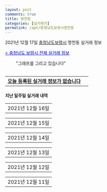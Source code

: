 ```yaml
---
layout: post
comments: true
title: 명천동
categories: [실거래가]
permalink: /apt/충청남도보령시명천동
---
```


2021년 12월 17일 <a href="/apt/충청남도보령시">충청남도보령시</a> 명천동 실거래 정보

<a style="color: blue;" href="/apt/충청남도보령시">< 충청남도 보령시 전체 실거래 정보</a>

<script type="text/javascript">
  google.charts.load('current', {'packages':['corechart']});
  google.charts.setOnLoadCallback(drawChart);

  function drawChart() {
    var data = google.visualization.arrayToDataTable([['거래일', '매매', '전월세', '전매'], ['21-01', 23, 9, 0], ['21-02', 32, 10, 0], ['21-03', 40, 5, 0], ['21-04', 28, 7, 0], ['21-05', 28, 7, 0], ['21-06', 15, 3, 0], ['21-07', 28, 2, 0], ['21-08', 26, 6, 0], ['21-09', 30, 8, 0], ['21-10', 20, 4, 0], ['21-11', 16, 7, 0], ['21-12', 1, 18, 0]]);

    var options = {
      title: '최근 1년간 유형별 거래량 추이',
      legend: { position: 'bottom' }
    };

    setTimeout(function() {
        var chart = new google.visualization.LineChart(document.getElementById('columnchart_material'));
        chart.draw(data, (options));
        document.getElementById('loading').style.display = 'none';
    }, 200);

  }
</script>


<div id="loading" style="z-index:20; display: block; margin-left: 35px">"그래프를 그리고 있습니다"</div>
<div id="columnchart_material" style="width: 95%; margin-left: -35px; display: block"></div>
<!--<div style="width: 95%; margin-left: -35px; display: block">
      <script async src="https://pagead2.googlesyndication.com/pagead/js/adsbygoogle.js?client=ca-pub-3485438051770037"
          crossorigin="anonymous"></script>
      <ins class="adsbygoogle"
          style="display:block"
          data-ad-format="fluid"
          data-ad-layout-key="-fb+5w+4e-db+86"
          data-ad-client="ca-pub-3485438051770037"
          data-ad-slot="1827090281"></ins>
      <script>
          (adsbygoogle = window.adsbygoogle || []).push({});
      </script>
</div>-->
<br>
<table>
  <tr>
    <td colspan="4" style="font-weight: bold;"><a href="/apt/충청남도보령시명천동">오늘 등록된 실거래 정보가 없습니다</a> &nbsp;&nbsp;&nbsp; <a style="color: blue; font-size: smaller;" href="/apt/충청남도보령시명천동"></a></td>
  </tr>
    
</table>
    
<div style="margin-top: 20px; margin-bottom: 13px"><b>지난 일주일 실거래 내역</b></div>

  <table style="width: 100%; margin-bottom: 1px">
      <tr class="header">
        <td>2021년 12월 16일</td>
      </tr>
      <tr class="child" style="display: none">
        <td>
            
        <table>
          <tr>
            <td colspan="4" style="font-weight: bold;"><a href="https://search.naver.com/search.naver?query=보령명천LH1단지">보령명천LH1단지</a> &nbsp;&nbsp;&nbsp; <a style="color: blue; font-size: smaller;" href="/apt/충청남도보령시명천동보령명천LH1단지">면적별 최고가 ></a></td>            
          </tr>

          <tr>
            <td><a style="color: darkgoldenrod">월세</a></td>
            <td>20층</td>
            <td>37.75㎡</td>
            <td>계약일 2021-12-15</td>
          </tr>
          <tr>
            <td colspan="4">8 (3,825)</td>
          </tr>
    
          <tr>
            <td><a style="color: darkgoldenrod">월세</a></td>
            <td>7층</td>
            <td>46.81㎡</td>
            <td>계약일 2021-12-08</td>
          </tr>
          <tr>
            <td colspan="4">10 (5,199)</td>
          </tr>
    
          <tr>
            <td><a style="color: darkgoldenrod">월세</a></td>
            <td>12층</td>
            <td>46.81㎡</td>
            <td>계약일 2021-12-15</td>
          </tr>
          <tr>
            <td colspan="4">10 (5,199)</td>
          </tr>
    
        </table>
    
        </td>
      </tr>
  </table>
    
  <table style="width: 100%; margin-bottom: 1px">
      <tr class="header">
        <td>2021년 12월 15일</td>
      </tr>
      <tr class="child" style="display: none">
        <td>
            
        <table>
          <tr>
            <td colspan="4" style="font-weight: bold;"><a href="https://search.naver.com/search.naver?query=명천주공3">명천주공3</a> &nbsp;&nbsp;&nbsp; <a style="color: blue; font-size: smaller;" href="/apt/충청남도보령시명천동명천주공3">면적별 최고가 ></a></td>            
          </tr>

          <tr>
            <td><a style="color: darkgoldenrod">월세</a></td>
            <td>6층</td>
            <td>59.8㎡</td>
            <td>계약일 2021-12-06</td>
          </tr>
          <tr>
            <td colspan="4">50 (1,000)</td>
          </tr>
    
        </table>
        <table style="margin-top: 5px">
          <tr>
            <td colspan="4" style="font-weight: bold;"><a href="https://search.naver.com/search.naver?query=명천주공4">명천주공4</a> &nbsp;&nbsp;&nbsp; <a style="color: blue; font-size: smaller;" href="/apt/충청남도보령시명천동명천주공4">면적별 최고가 ></a></td>            
          </tr>
    
          <tr>
            <td><a style="color: darkgoldenrod">월세</a></td>
            <td>12층</td>
            <td>49.97㎡</td>
            <td>계약일 2021-12-06</td>
          </tr>
          <tr>
            <td colspan="4">40 (500)</td>
          </tr>
    
        </table>
        <table style="margin-top: 5px">
          <tr>
            <td colspan="4" style="font-weight: bold;"><a href="https://search.naver.com/search.naver?query=명천주공5">명천주공5</a> &nbsp;&nbsp;&nbsp; <a style="color: blue; font-size: smaller;" href="/apt/충청남도보령시명천동명천주공5">면적별 최고가 ></a></td>            
          </tr>
    
          <tr>
            <td><a style="color: darkgoldenrod">월세</a></td>
            <td>14층</td>
            <td>59.8㎡</td>
            <td>계약일 2021-12-06</td>
          </tr>
          <tr>
            <td colspan="4">55 (500)</td>
          </tr>
    
          <tr>
            <td><a style="color: darkgoldenrod">월세</a></td>
            <td>3층</td>
            <td>59.8㎡</td>
            <td>계약일 2021-12-04</td>
          </tr>
          <tr>
            <td colspan="4">35 (3,000)</td>
          </tr>
    
        </table>
        <table style="margin-top: 5px">
          <tr>
            <td colspan="4" style="font-weight: bold;"><a href="https://search.naver.com/search.naver?query=보령명천LH1단지">보령명천LH1단지</a> &nbsp;&nbsp;&nbsp; <a style="color: blue; font-size: smaller;" href="/apt/충청남도보령시명천동보령명천LH1단지">면적별 최고가 ></a></td>            
          </tr>
    
          <tr>
            <td><a style="color: darkgoldenrod">월세</a></td>
            <td>6층</td>
            <td>37.75㎡</td>
            <td>계약일 2021-12-14</td>
          </tr>
          <tr>
            <td colspan="4">20 (1,416)</td>
          </tr>
    
          <tr>
            <td><a style="color: darkgoldenrod">월세</a></td>
            <td>14층</td>
            <td>37.75㎡</td>
            <td>계약일 2021-12-14</td>
          </tr>
          <tr>
            <td colspan="4">20 (1,416)</td>
          </tr>
    
          <tr>
            <td><a style="color: darkgoldenrod">월세</a></td>
            <td>13층</td>
            <td>37.75㎡</td>
            <td>계약일 2021-12-14</td>
          </tr>
          <tr>
            <td colspan="4">12 (3,016)</td>
          </tr>
    
        </table>
    
        </td>
      </tr>
  </table>
    
  <table style="width: 100%; margin-bottom: 1px">
      <tr class="header">
        <td>2021년 12월 14일</td>
      </tr>
      <tr class="child" style="display: none">
        <td>
            
        <table>
          <tr>
            <td colspan="4" style="font-weight: bold;"><a href="https://search.naver.com/search.naver?query=명천주공3">명천주공3</a> &nbsp;&nbsp;&nbsp; <a style="color: blue; font-size: smaller;" href="/apt/충청남도보령시명천동명천주공3">면적별 최고가 ></a></td>            
          </tr>

          <tr>
            <td><a style="color: blue">매매</a></td>
            <td>13층</td>
            <td>59.8㎡</td>
            <td>계약일 2021-12-01</td>
          </tr>
          <tr>
            <td colspan="4">13,100</td>
          </tr>
    
        </table>
        <table style="margin-top: 5px">
          <tr>
            <td colspan="4" style="font-weight: bold;"><a href="https://search.naver.com/search.naver?query=명천주공1차">명천주공1차</a> &nbsp;&nbsp;&nbsp; <a style="color: blue; font-size: smaller;" href="/apt/충청남도보령시명천동명천주공1차">면적별 최고가 ></a></td>            
          </tr>
    
          <tr>
            <td><a style="color: darkgoldenrod">월세</a></td>
            <td>3층</td>
            <td>39.3㎡</td>
            <td>계약일 2021-11-01</td>
          </tr>
          <tr>
            <td colspan="4"><a style="color: red;">신고가 </a>30 (300)<br>기존최고가 30 (-)</td>
          </tr>
    
        </table>
        <table style="margin-top: 5px">
          <tr>
            <td colspan="4" style="font-weight: bold;"><a href="https://search.naver.com/search.naver?query=보령명천LH1단지">보령명천LH1단지</a> &nbsp;&nbsp;&nbsp; <a style="color: blue; font-size: smaller;" href="/apt/충청남도보령시명천동보령명천LH1단지">면적별 최고가 ></a></td>            
          </tr>
    
          <tr>
            <td><a style="color: darkgoldenrod">월세</a></td>
            <td>10층</td>
            <td>37.75㎡</td>
            <td>계약일 2021-11-30</td>
          </tr>
          <tr>
            <td colspan="4">8 (3,816)</td>
          </tr>
    
          <tr>
            <td><a style="color: darkgoldenrod">월세</a></td>
            <td>13층</td>
            <td>37.75㎡</td>
            <td>계약일 2021-12-10</td>
          </tr>
          <tr>
            <td colspan="4">8 (3,816)</td>
          </tr>
    
          <tr>
            <td><a style="color: darkgoldenrod">월세</a></td>
            <td>7층</td>
            <td>37.75㎡</td>
            <td>계약일 2021-12-10</td>
          </tr>
          <tr>
            <td colspan="4">8 (3,816)</td>
          </tr>
    
          <tr>
            <td><a style="color: darkgoldenrod">월세</a></td>
            <td>1층</td>
            <td>27.71㎡</td>
            <td>계약일 2021-12-13</td>
          </tr>
          <tr>
            <td colspan="4">6 (2,342)</td>
          </tr>
    
          <tr>
            <td><a style="color: darkgoldenrod">월세</a></td>
            <td>6층</td>
            <td>46.89㎡</td>
            <td>계약일 2021-12-10</td>
          </tr>
          <tr>
            <td colspan="4">25 (2,208)</td>
          </tr>
    
          <tr>
            <td><a style="color: darkgoldenrod">월세</a></td>
            <td>16층</td>
            <td>37.75㎡</td>
            <td>계약일 2021-12-13</td>
          </tr>
          <tr>
            <td colspan="4"><a style="color: red;">신고가 </a>20 (1,527)<br>기존최고가 20 (1,416)</td>
          </tr>
    
          <tr>
            <td><a style="color: darkgoldenrod">월세</a></td>
            <td>11층</td>
            <td>37.75㎡</td>
            <td>계약일 2021-12-13</td>
          </tr>
          <tr>
            <td colspan="4"><a style="color: red;">신고가 </a>20 (1,416)<br>기존최고가 8 (3,816)</td>
          </tr>
    
          <tr>
            <td><a style="color: darkgoldenrod">월세</a></td>
            <td>15층</td>
            <td>27.71㎡</td>
            <td>계약일 2021-12-07</td>
          </tr>
          <tr>
            <td colspan="4">12 (1,141)</td>
          </tr>
    
          <tr>
            <td><a style="color: darkgoldenrod">월세</a></td>
            <td>10층</td>
            <td>46.81㎡</td>
            <td>계약일 2021-12-13</td>
          </tr>
          <tr>
            <td colspan="4">10 (5,199)</td>
          </tr>
    
        </table>
    
        </td>
      </tr>
  </table>
    
  <table style="width: 100%; margin-bottom: 1px">
      <tr class="header">
        <td>2021년 12월 13일</td>
      </tr>
      <tr class="child" style="display: none">
        <td>
            
        <table>
          <tr>
            <td colspan="4" style="font-weight: bold;"><a href="https://search.naver.com/search.naver?query=실거래정보없음">실거래정보없음</a> &nbsp;&nbsp;&nbsp; <a style="color: blue; font-size: smaller;" href="/apt/{real_region}명천동{name_without_space}"></a></td>            
          </tr>

        </table>
    
        </td>
      </tr>
  </table>
    
  <table style="width: 100%; margin-bottom: 1px">
      <tr class="header">
        <td>2021년 12월 12일</td>
      </tr>
      <tr class="child" style="display: none">
        <td>
            
        <table>
          <tr>
            <td colspan="4" style="font-weight: bold;"><a href="https://search.naver.com/search.naver?query=실거래정보없음">실거래정보없음</a> &nbsp;&nbsp;&nbsp; <a style="color: blue; font-size: smaller;" href="/apt/{real_region}명천동{name_without_space}"></a></td>            
          </tr>

        </table>
    
        </td>
      </tr>
  </table>
    
  <table style="width: 100%; margin-bottom: 1px">
      <tr class="header">
        <td>2021년 12월 11일</td>
      </tr>
      <tr class="child" style="display: none">
        <td>
            
        <table>
          <tr>
            <td colspan="4" style="font-weight: bold;"><a href="https://search.naver.com/search.naver?query=명천주공5">명천주공5</a> &nbsp;&nbsp;&nbsp; <a style="color: blue; font-size: smaller;" href="/apt/충청남도보령시명천동명천주공5">면적별 최고가 ></a></td>            
          </tr>

          <tr>
            <td><a style="color: blue">매매</a></td>
            <td>6층</td>
            <td>59.8㎡</td>
            <td>계약일 2021-11-20</td>
          </tr>
          <tr>
            <td colspan="4">13,000</td>
          </tr>
    
          <tr>
            <td><a style="color: darkgoldenrod">월세</a></td>
            <td>11층</td>
            <td>59.8㎡</td>
            <td>계약일 2021-11-09</td>
          </tr>
          <tr>
            <td colspan="4">50 (500)</td>
          </tr>
    
        </table>
    
        </td>
      </tr>
  </table>
    

